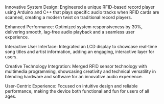 Innovative System Design:
Engineered a unique RFID-based record player using Arduino and C++ that plays specific audio tracks when RFID cards are scanned, creating a modern twist on traditional record players.

Enhanced Performance:
Optimized system responsiveness by 30%, delivering smooth, lag-free audio playback and a seamless user experience.

Interactive User Interface:
Integrated an LCD display to showcase real-time song titles and artist information, adding an engaging, interactive layer for users.

Creative Technology Integration:
Merged RFID sensor technology with multimedia programming, showcasing creativity and technical versatility in blending hardware and software for an innovative audio experience.

User-Centric Experience:
Focused on intuitive design and reliable performance, making the device both functional and fun for users of all ages.
